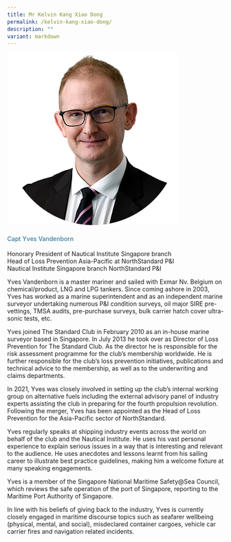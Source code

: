 ```yaml
---
title: Mr Kelvin Kang Xiao Dong
permalink: /kelvin-kang-xiao-dong/
description: ""
variant: markdown
---
```

<div class="row"> <div class="col is-3"> <img src="/images/Speakers_23/Session1p2/yves vandenborn.png"> </div> <div class="col is-9 speaker-details"> <h4>Capt Yves Vandenborn</h4> <p>Honorary President of Nautical Institute Singapore branch<br> Head of Loss Prevention Asia-Pacific at NorthStandard P&amp;I<br>Nautical Institute Singapore branch NorthStandard P&amp;I<br> </p> <p>Yves Vandenborn is a master mariner and sailed with Exmar Nv. Belgium on chemical/product, LNG and LPG tankers. Since coming ashore in 2003, Yves has worked as a marine superintendent and as an independent marine surveyor undertaking numerous P&amp;I condition surveys, oil major SIRE pre-vettings, TMSA audits, pre-purchase surveys, bulk carrier hatch cover ultra-sonic tests, etc. </p> <p> Yves joined The Standard Club in February 2010 as an in-house marine surveyor based in Singapore. In July 2013 he took over as Director of Loss Prevention for The Standard Club. As the director he is responsible for the risk assessment programme for the club’s membership worldwide. He is further responsible for the club’s loss prevention initiatives, publications and technical advice to the membership, as well as to the underwriting and claims departments. </p> <p>In 2021, Yves was closely involved in setting up the club’s internal working group on alternative fuels including the external advisory panel of industry experts assisting the club in preparing for the fourth propulsion revolution. Following the merger, Yves has been appointed as the Head of Loss Prevention for the Asia-Pacific sector of NorthStandard.</p> <p>Yves regularly speaks at shipping industry events across the world on behalf of the club and the Nautical Institute. He uses his vast personal experience to explain serious issues in a way that is interesting and relevant to the audience. He uses anecdotes and lessons learnt from his sailing career to illustrate best practice guidelines, making him a welcome fixture at many speaking engagements.</p> <p>Yves is a member of the Singapore National Maritime Safety@Sea Council, which reviews the safe operation of the port of Singapore, reporting to the Maritime Port Authority of Singapore.</p> <p>In line with his beliefs of giving back to the industry, Yves is currently closely engaged in maritime discourse topics such as seafarer wellbeing (physical, mental, and social), misdeclared container cargoes, vehicle car carrier fires and navigation related incidents. </p> </div> </div>


<style type="text/css"> 
    .is-left{
      text-align: left;
    }
    h4{
      font-weight: 500; 
      color: #337B9A !important;
    }
     .speaker-details p { text-align: justified; }
  </style>